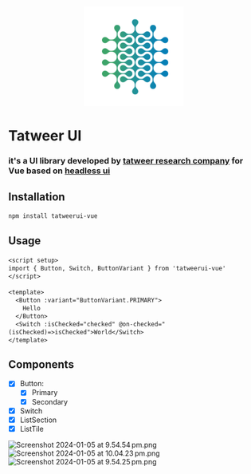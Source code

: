 <div align="center">
  <picture>
    <img alt="logo" height="200px" src="https://github.com/adelbograyn/tatweerui-vue/blob/main/public/tatweer.png">
  </picture>
</div>

# Tatweer UI

### it's a UI library developed by [tatweer research company](https://tatweerresearch.org) for Vue based on [headless ui](https://headlessui.com/)

## Installation

```bash
npm install tatweerui-vue
```

## Usage

```vue
<script setup>
import { Button, Switch, ButtonVariant } from 'tatweerui-vue'
</script>

<template>
  <Button :variant="ButtonVariant.PRIMARY">
    Hello
  </Button>
  <Switch :isChecked="checked" @on-checked="(isChecked)=>isChecked">World</Switch>
</template>
```

## Components
- [x] Button: 
  - [x] Primary
  - [x] Secondary
- [x] Switch
- [x] ListSection
- [x] ListTile

![Screenshot 2024-01-05 at 9.54.54 pm.png](src%2Fassets%2Fimages%2FScreenshot%202024-01-05%20at%209.54.54%E2%80%AFpm.png)
![Screenshot 2024-01-05 at 10.04.23 pm.png](src%2Fassets%2Fimages%2FScreenshot%202024-01-05%20at%2010.04.23%E2%80%AFpm.png)
![Screenshot 2024-01-05 at 9.54.25 pm.png](src%2Fassets%2Fimages%2FScreenshot%202024-01-05%20at%209.54.25%E2%80%AFpm.png)
